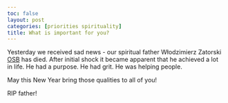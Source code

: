 ```yaml
---
toc: false
layout: post
categories: [priorities spirituality]
title: What is important for you?
---
```

Yesterday we received sad news - our spiritual father Włodzimierz Zatorski [OSB](https://en.wikipedia.org/wiki/Benedictines) has died.
After initial shock it became apparent that he achieved a lot in life. He had a purpose. He had grit. He was helping people.

May this New Year bring those qualities to all of you!

RIP father!
